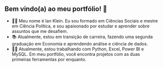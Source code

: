 ## Bem vindo(a) ao meu portfólio! 👋

- 👨‍🏫 Meu nome é Ian Klein. Eu sou formado em Ciências Sociais e mestre em Ciência Política, e sou apaixonado por estudar e aprender sobre assuntos que me desafiem.
- 📚 Atualmente, estou em transição de carreira, fazendo uma segunda graduação em Economia e aprendendo análise e ciência de dados.
- 👩‍💻 Atualmente, estou trabalhando com Python, Excel, Power BI e MySQL. Em meu portfólio, você encontra projetos com as duas primeiras ferramentas por enquanto.


